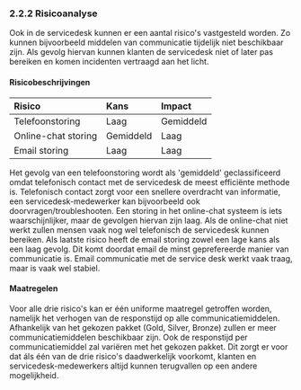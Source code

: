 ### 2.2.2 Risicoanalyse

Ook in de servicedesk kunnen er een aantal risico's vastgesteld worden. Zo kunnen bijvoorbeeld middelen van communicatie tijdelijk niet beschikbaar zijn. Als gevolg hiervan kunnen klanten de servicedesk niet of later pas bereiken en komen incidenten vertraagd aan het licht.

#### Risicobeschrijvingen

| Risico              | Kans      | Impact    |
| :---                | :---      | :---      |
| Telefoonstoring     | Laag      | Gemiddeld |
| Online-chat storing | Gemiddeld | Laag      |
| Email storing       | Laag      | Laag      |

Het gevolg van een telefoonstoring wordt als 'gemiddeld' geclassificeerd omdat telefonisch contact met de servicedesk de meest efficiënte methode is. Telefonisch contact zorgt voor een snellere overdracht van informatie, een servicedesk-medewerker kan bijvoorbeeld ook doorvragen/troubleshooten. Een storing in het online-chat systeem is iets waarschijnlijker, maar de gevolgen hiervan zijn laag. Als de online-chat niet werkt zullen mensen vaak nog wel telefonisch de servicedesk kunnen bereiken. Als laatste risico heeft de email storing zowel een lage kans als een laag gevolg. Dit komt doordat email de minst geprefereerde manier van communicatie is. Email communicatie met de service desk werkt vaak traag, maar is vaak wel stabiel.

#### Maatregelen
Voor alle drie risico's kan er één uniforme maatregel getroffen worden, namelijk het verhogen van de responstijd op alle communicatiemiddelen. Afhankelijk van het gekozen pakket (Gold, Silver, Bronze) zullen er meer communicatiemiddelen beschikbaar zijn. Ook de responstijd per communicatiemiddel zal variëren met het gekozen pakket. Dit zorgt er voor dat áls één van de drie risico's daadwerkelijk voorkomt, klanten en servicedesk-medewerkers altijd kunnen terugvallen op een andere mogelijkheid.
